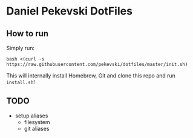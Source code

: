 # Daniel Pekevski DotFiles

## How to run

Simply run:

```
bash <(curl -s https://raw.githubusercontent.com/pekevski/dotfiles/master/init.sh)
```

This will internally install Homebrew, Git and clone this repo and run `install.sh`!


## TODO
- setup aliases
    - filesystem
    - git aliases
